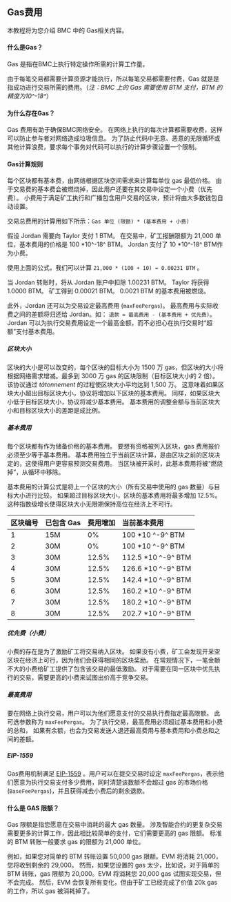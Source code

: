 ## Gas费用

本教程将为您介绍 BMC 中的 Gas相关内容。

#### 什么是Gas？

Gas 是指在BMC上执行特定操作所需的计算工作量。

由于每笔交易都需要计算资源才能执行，所以每笔交易都需要付费，Gas 就是是指成功进行交易所需的费用。（*注：BMC 上的 Gas 需要使用 BTM 支付，BTM 的精度为10^-18^*）

#### 为什么存在Gas？

Gas 费用有助于确保BMC网络安全。 在网络上执行的每次计算都需要收费，这样可以防止参与者对网络造成垃圾信息。 为了防止代码中无意、恶意的无限循环或其他计算浪费，要求每个事务对代码可以执行的计算步骤设置一个限制。

#### Gas计算规则

每个区块都有基本费，由网络根据区块空间需求来计算每单位 gas 最低价格。 由于交易费的基本费会被燃烧掉，因此用户还要在其交易中设定一个小费（优先费）。 小费用于满足矿工执行和广播包含用户交易的区块，预计将由大多数钱包自动设置。

交易总费用的计算用如下所示：`Gas 单位 (限额) * (基本费用 + 小费)`

假设 Jordan 需要向 Taylor 支付 1 BTM。 在交易中，矿工报酬限额为 21,000 单位，基本费用的价格是 100 *10^-18^ BTM。 Jordan 支付了 10 *10^-18^ BTM作为小费。

使用上面的公式，我们可以计算 `21,000 * (100 + 10) = 0.00231 BTM` 。

当 Jordan 转账时，将从 Jordan 账户中扣除 1.00231 BTM。 Taylor 将获得 1.0000 BTM。 矿工得到 0.00021 BTM。 0.0021 BTM 的基本费用被燃烧。

 此外，Jordan 还可以为交易设定最高费用 (`maxFeePergas`)。 最高费用与实际收费之间的差额将归还给 Jordan。如： `退款 = 最高费用 - (基本费用 + 优先费)`。 Jordan 可以为执行交易费用设定一个最高金额，而不必担心在执行交易时“超额”支付基本费用。 

 ##### 区块大小

区块的大小是可以改变的，每个区块的目标大小为 1500 万 gas，但区块的大小将根据网络需求增减。最多到 3000 万 gas 的区块限制（目标区块大小的 2 倍）。 该协议通过 *tâtonnement* 的过程使区块大小平均达到 1,500 万。 这意味着如果区块大小超出目标区块大小，协议将增加以下区块的基本费用。 同样，如果区块大小低于目标区块大小，协议将减少基本费用。 基本费用的调整金额与当前区块大小和目标区块大小的差距是成比例。 

##### 基本费用

每个区块都有作为储备价格的基本费用。 要想有资格被列入区块，gas 费用报价必须至少等于基本费用。 基本费用独立于当前区块计算，是由区块之前的区块决定的，这使得用户更容易预测交易费用。 当区块被开采时，此基本费用将被“燃烧掉”，从循环中移除。

基本费用的计算公式是将上一个区块的大小（所有交易中使用的 gas 数量）与目标大小进行比较。 如果超过目标区块大小，区块的基本费用将最多增加 12.5%。 这种指数级增长使得区块大小无限期保持高位在经济上不可行。

| 区块编号 | 已包含 Gas | 费用增加 | 当前基本费用 |
| :------- | :--------- | :------- | :----------- |
| 1        | 15M        | 0%       | 100 *10 ^-9^ BTM    |
| 2        | 30M        | 0%       | 100 *10 ^-9^ BTM    |
| 3        | 30M        | 12.5%    | 112.5 *10 ^-9^ BTM  |
| 4        | 30M        | 12.5%    | 126.6 *10 ^-9^ BTM  |
| 5        | 30M        | 12.5%    | 142.4 *10 ^-9^ BTM  |
| 6        | 30M        | 12.5%    | 160.2 *10 ^-9^ BTM  |
| 7        | 30M        | 12.5%    | 180.2 *10 ^-9^ BTM  |
| 8        | 30M        | 12.5%    | 202.7 *10 ^-9^ BTM  |

##### 优先费（小费）

小费的存在是为了激励矿工将交易纳入区块。 如果没有小费，矿工会发现开采空区块在经济上可行，因为他们会获得相同的区块奖励。 在常规情况下，一笔金额不大的小费给矿工提供了包含该交易的最低激励。 对于需要在同一区块中优先执行的交易，需要更高的小费来试图出价高于竞争交易。

##### 最高费用

要在网络上执行交易，用户可以为他们愿意支付的交易执行费指定最高限额。 此可选参数称为 `maxFeePergas`。 为了执行交易，最高费用必须超过基本费用和小费的总和， 如果有余额，也会为交易发送人退还最高费用与基本费用和小费总和之间的差额。

##### EIP-1559

Gas费用机制满足  [EIP-1559](https://github.com/ethereum/EIPs/blob/master/EIPS/eip-1559.md) 。用户可以在提交交易时设定 `maxFeePergas`，表示他们愿意为执行交易支付多少费用，同时清楚该数额不会超过 gas 的市场价格 (`BaseFeePergas`)，并且获得减去小费后的剩余退款。 

#### 什么是 GAS 限额？

Gas 限额是指您愿意在交易中消耗的最大 gas 数量。 涉及智能合约的更复杂交易需要更多的计算工作，因此相比较简单的支付，它们需要更高的 gas 限额。 标准的 BTM 转账一般要求 gas 的限额为 21,000 单位。

例如，如果您对简单的 BTM 转账设置 50,000 gas 限额。EVM 将消耗 21,000，您将收到剩余的 29,000。 然而，如果您设置的 gas 太少，比如说，对于简单的 BTM 转账，gas 限额为 20,000。EVM 将消耗您 20,000 gas 试图实现交易，但不会完成。 然后，EVM 会恢复所有变化，但由于矿工已经完成了价值 20k gas 的工作，所以 gas 被消耗掉了。







